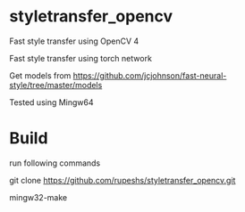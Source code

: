 # styletransfer_opencv
Fast style transfer using OpenCV 4

Fast style transfer using torch network

Get models from https://github.com/jcjohnson/fast-neural-style/tree/master/models

Tested using Mingw64


# Build 

run following commands

git clone https://github.com/rupeshs/styletransfer_opencv.git

mingw32-make
